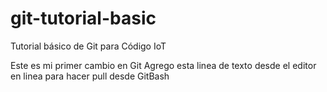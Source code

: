 # git-tutorial-basic
Tutorial básico de Git para Código IoT

Este es mi primer cambio en Git
Agrego esta linea de texto desde el editor en linea para hacer pull desde GitBash
